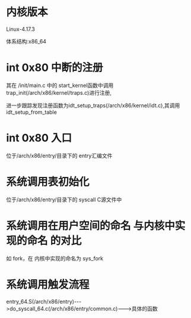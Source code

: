 # 内核版本
Linux-4.17.3

体系结构:x86_64

# int 0x80 中断的注册
其在 /init/main.c 中的 start_kernel函数中调用trap_init(/arch/x86/kernel/traps.c)进行注册,

进一步跟踪发现注册函数为idt_setup_traps(/arch/x86/kernel/idt.c),其调用idt_setup_from_table

# int 0x80 入口

位于/arch/x86/entry/目录下的 entry汇编文件


# 系统调用表初始化

位于/arch/x86/entry/目录下的 syscall C源文件中

# 系统调用在用户空间的命名 与内核中实现的命名 的对比
如 fork，在 内核中实现的命名为 sys_fork

# 系统调用触发流程

entry_64.S(/arch/x86/entry)--->do_syscall_64.c(/arch/x86/entry/common.c)--->具体的函数